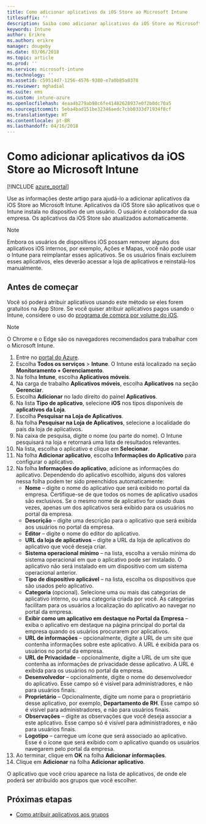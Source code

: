 ```yaml
---
title: Como adicionar aplicativos da iOS Store ao Microsoft Intune
titlesuffix: ''
description: Saiba como adicionar aplicativos da iOS Store ao Microsoft Intune.
keywords: Intune
author: Erikre
ms.author: erikre
manager: dougeby
ms.date: 03/06/2018
ms.topic: article
ms.prod: ''
ms.service: microsoft-intune
ms.technology: ''
ms.assetid: c59514d7-1256-4576-9380-e7a0b85a0378
ms.reviewer: mghadial
ms.suite: ems
ms.custom: intune-azure
ms.openlocfilehash: 4eaa4b279ab98c6fe41482628937e0f2b0dc70a5
ms.sourcegitcommit: 5eba4bad151be32346aedc7cbb0333d71934f8cf
ms.translationtype: HT
ms.contentlocale: pt-BR
ms.lasthandoff: 04/16/2018
---
```

# <a name="how-to-add-ios-store-apps-to-microsoft-intune"></a>Como adicionar aplicativos da iOS Store ao Microsoft Intune

[!INCLUDE [azure_portal](./includes/azure_portal.md)]

Use as informações deste artigo para ajudá-lo a adicionar aplicativos da iOS Store ao Microsoft Intune. Aplicativos da iOS Store são aplicativos que o Intune instala no dispositivo de um usuário. O usuário é colaborador da sua empresa. Os aplicativos da iOS Store são atualizados automaticamente.

>[!NOTE]
>Embora os usuários de dispositivos iOS possam remover alguns dos aplicativos iOS internos, por exemplo, Ações e Mapas, você não pode usar o Intune para reimplantar esses aplicativos. Se os usuários finais excluírem esses aplicativos, eles deverão acessar a loja de aplicativos e reinstalá-los manualmente.

## <a name="before-you-start"></a>Antes de começar

Você só poderá atribuir aplicativos usando este método se eles forem gratuitos na App Store. Se você quiser atribuir aplicativos pagos usando o Intune, considere o uso do [programa de compra por volume do iOS](vpp-apps-ios.md).

>[!NOTE]
>O Chrome e o Edge são os navegadores recomendados para trabalhar com o Microsoft Intune.

1. Entre no [portal do Azure](https://portal.azure.com).
2. Escolha **Todos os serviços** > **Intune**. O Intune está localizado na seção **Monitoramento + Gerenciamento**.
3. Na folha **Intune**, escolha **Aplicativos móveis**.
4. Na carga de trabalho **Aplicativos móveis**, escolha **Aplicativos** na seção **Gerenciar**.
5. Escolha **Adicionar** no lado direito do painel **Aplicativos**.
6. Na lista **Tipo de aplicativo**, selecione **iOS** nos tipos disponíveis de **aplicativos da Loja**.
7. Escolha **Pesquisar na Loja de Aplicativos**.
8. Na folha **Pesquisar na Loja de Aplicativos**, selecione a localidade do país da loja de aplicativos.
9. Na caixa de pesquisa, digite o nome (ou parte do nome). O Intune pesquisará na loja e retornará uma lista de resultados relevantes.
10. Na lista, escolha o aplicativo e clique em **Selecionar**.
11. Na folha **Adicionar aplicativo**, escolha **Informações do Aplicativo** para configurar o aplicativo.
12. Na folha **Informações do aplicativo**, adicione as informações do aplicativo. Dependendo do aplicativo escolhido, alguns dos valores nessa folha podem ter sido preenchidos automaticamente:
    - **Nome** – digite o nome do aplicativo que será exibido no portal da empresa. Certifique-se de que todos os nomes de aplicativo usados são exclusivos. Se o mesmo nome de aplicativo for usado duas vezes, apenas um dos aplicativos será exibido para os usuários no portal da empresa.
    - **Descrição** – digite uma descrição para o aplicativo que será exibida aos usuários no portal da empresa.
    - **Editor** – digite o nome do editor do aplicativo.
    - **URL da loja de aplicativos** – digite a URL da loja de aplicativos do aplicativo que você deseja criar.
    - **Sistema operacional mínimo** – na lista, escolha a versão mínima do sistema operacional em que o aplicativo pode ser instalado. O aplicativo não será instalado em um dispositivo com um sistema operacional anterior.
    - **Tipo de dispositivo aplicável** – na lista, escolha os dispositivos que são usados pelo aplicativo.
    - **Categoria** (opcional). Selecione uma ou mais das categorias de aplicativo interno, ou uma categoria criada por você. As categorias facilitam para os usuários a localização do aplicativo ao navegar no portal da empresa.
    - **Exibir como um aplicativo em destaque no Portal da Empresa** – exiba o aplicativo em destaque na página principal do portal da empresa quando os usuários procurarem por aplicativos.
    - **URL de informações** – opcionalmente, digite a URL de um site que contenha informações sobre este aplicativo. A URL é exibida para os usuários no portal da empresa.
    - **URL de Privacidade** – opcionalmente, digite a URL de um site que contenha as informações de privacidade desse aplicativo. A URL é exibida para os usuários no portal da empresa.
    - **Desenvolvedor** – opcionalmente, digite o nome do desenvolvedor do aplicativo. Esse campo só é visível para administradores, e não para usuários finais.
    - **Proprietário** – Opcionalmente, digite um nome para o proprietário desse aplicativo, por exemplo, **Departamento de RH**.  Esse campo só é visível para administradores, e não para usuários finais.
    - **Observações** – digite as observações que você deseja associar a este aplicativo. Esse campo só é visível para administradores, e não para usuários finais.
    - **Logotipo** – carregue um ícone que será associado ao aplicativo. Esse é o ícone que será exibido com o aplicativo quando os usuários navegarem pelo portal da empresa.
13. Ao terminar, clique em **OK** na folha **Adicionar informações**.
14. Clique em **Adicionar** na folha **Adicionar aplicativo**.

O aplicativo que você criou aparece na lista de aplicativos, de onde ele poderá ser atribuído aos grupos que você escolher.

## <a name="next-steps"></a>Próximas etapas

- [Como atribuir aplicativos aos grupos](apps-deploy.md)
